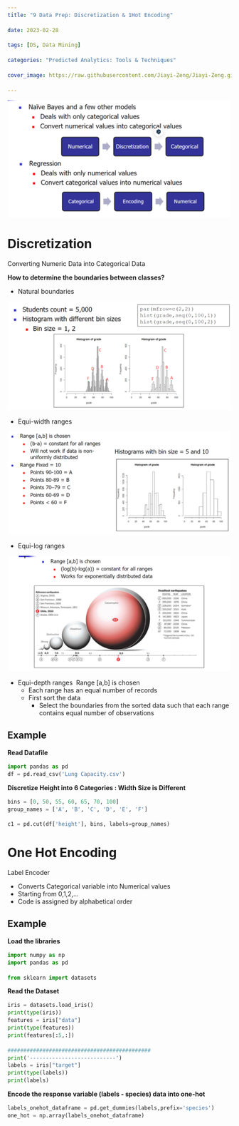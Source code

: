 ```yaml
---
title: "9 Data Prep: Discretization & 1Hot Encoding"

date: 2023-02-28

tags: [DS, Data Mining]

categories: "Predicted Analytics: Tools & Techniques"

cover_image: https://raw.githubusercontent.com/Jiayi-Zeng/Jiayi-Zeng.github.io/pic/img/202303060126%20(6).png

---
```


![image-20230307140225758](https://raw.githubusercontent.com/Jiayi-Zeng/Jiayi-Zeng.github.io/pic/img/image-20230307140225758.png)

# **Discretization**

Converting Numeric Data into Categorical Data

**How to determine the boundaries between classes?**

* Natural boundaries

![image-20230307140432485](https://raw.githubusercontent.com/Jiayi-Zeng/Jiayi-Zeng.github.io/pic/img/image-20230307140432485.png)

* Equi-width ranges

![image-20230307140445235](https://raw.githubusercontent.com/Jiayi-Zeng/Jiayi-Zeng.github.io/pic/img/image-20230307140445235.png)

* Equi-log ranges

![image-20230307140458116](https://raw.githubusercontent.com/Jiayi-Zeng/Jiayi-Zeng.github.io/pic/img/image-20230307140458116.png)

* Equi-depth ranges
  ​		Range [a,b] is chosen
  * Each range has an equal number of records
  * First sort the data
    * Select the boundaries from the sorted 
      data such that each range contains equal number of observations


## Example

**Read Datafile**

```python
import pandas as pd
df = pd.read_csv('Lung Capacity.csv')
```

**Discretize Height into 6 Categories : Width Size is Different**

```python
bins = [0, 50, 55, 60, 65, 70, 100]
group_names = ['A', 'B', 'C', 'D', 'E', 'F']

c1 = pd.cut(df['height'], bins, labels=group_names)
```

# One Hot Encoding

Label Encoder

* Converts Categorical variable into Numerical values
* Starting from 0,1,2,...
* Code is assigned by alphabetical order

## Example

**Load the libraries**

```python
import numpy as np
import pandas as pd

from sklearn import datasets
```

**Read the Dataset**

```python
iris = datasets.load_iris()
print(type(iris))
features = iris["data"]
print(type(features))
print(features[:5,:])

#############################################
print('---------------------------')
labels = iris["target"]
print(type(labels))
print(labels)
```

**Encode the response variable (labels - species) data into one-hot**

```py
labels_onehot_dataframe = pd.get_dummies(labels,prefix='species')
one_hot = np.array(labels_onehot_dataframe)
```

